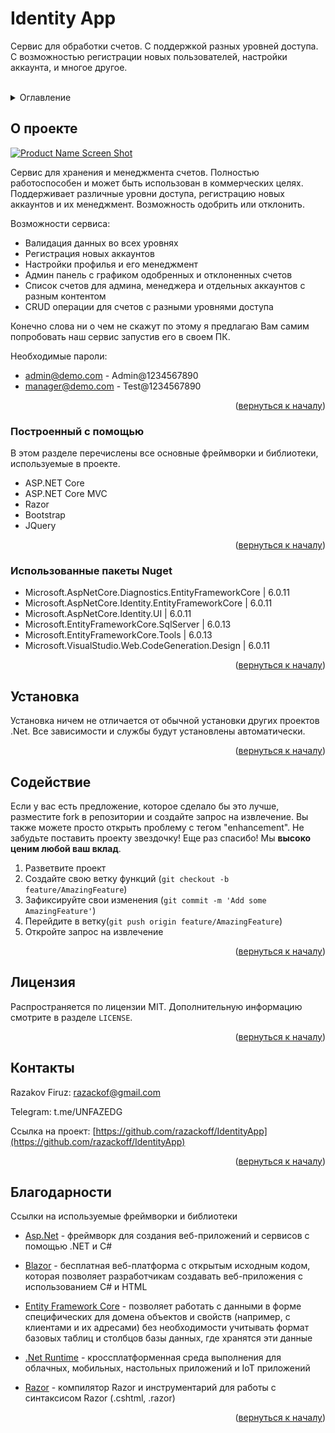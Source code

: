 <!-- PROJECT SHIELDS -->
<!--
*** I'm using markdown "reference style" links for readability.
*** Reference links are enclosed in brackets [ ] instead of parentheses ( ).
*** See the bottom of this document for the declaration of the reference variables
*** for contributors-url, forks-url, etc. This is an optional, concise syntax you may use.
*** https://www.markdownguide.org/basic-syntax/#reference-style-links
-->

<h1 align="left">Identity App</h1>

<p>
 Сервис для обработки счетов. С поддержкой разных уровней доступа. С возможностью регистрации новых пользователей, настройки аккаунта, и многое другое.
</p>

<!-- PROJECT LOGO -->
<br />


<!-- TABLE OF CONTENTS -->
<details>
 <summary>Оглавление</summary>
 <ol>
 <li>
 <a href="#about-the-project">О проекте</a>
 <ul>
 <li><a href="#built-with">Построенный с помощью</a></li>
 </ul>
 </li>
    <li>
 <a href="#getting-started">Установка</a>
    </li>
 <li><a href="#contributing">Содействие</a></li>
 <li><a href="#license">Лицензия</a></li>
 <li><a href="#contact">Контакты</a></li>
 <li><a href="#acknowledgments">Благодарности</a></li>
 </ol>
</details>



<!-- ABOUT THE PROJECT -->
## О проекте

[![Product Name Screen Shot][product-screenshot]](https://example.com)

Сервис для хранения и менеджмента счетов. Полностью работоспособен и может быть использован в коммерческих целях. Поддерживает различные уровни доступа, регистрацию новых аккаунтов и их менеджмент. Возможность одобрить или отклонить. 

Возможности сервиса:
* Валидация данных во всех уровнях
* Регистрация новых аккаунтов
* Настройки профилья и его менеджмент
* Админ панель с графиком одобренных и отклоненных счетов
* Список счетов для админа, менеджера и отдельных аккаунтов с разным контентом
* CRUD операции для счетов с разными уровнями доступа

Конечно слова ни о чем не скажут по этому я предлагаю Вам самим попробовать наш сервис запустив его в своем ПК.

Необходимые пароли:
* admin@demo.com - Admin@1234567890
* manager@demo.com - Test@1234567890

<p align="right">(<a href="#readme-top">вернуться к началу</a>)</p>



### Построенный с помощью

В этом разделе перечислены все основные фреймворки и библиотеки, используемые в проекте.

* ASP.NET Core
* ASP.NET Core MVC
* Razor
* Bootstrap
* JQuery

<p align="right">(<a href="#readme-top">вернуться к началу</a>)</p>

### Использованные пакеты Nuget

* Microsoft.AspNetCore.Diagnostics.EntityFrameworkCore | 6.0.11
* Microsoft.AspNetCore.Identity.EntityFrameworkCore | 6.0.11
* Microsoft.AspNetCore.Identity.UI | 6.0.11
* Microsoft.EntityFrameworkCore.SqlServer | 6.0.13
* Microsoft.EntityFrameworkCore.Tools | 6.0.13
* Microsoft.VisualStudio.Web.CodeGeneration.Design | 6.0.11

<p align="right">(<a href="#readme-top">вернуться к началу</a>)</p>

<!-- GETTING STARTED -->
## Установка

Установка ничем не отличается от обычной установки других проектов .Net.
Все зависимости и службы будут установлены автоматически.

<p align="right">(<a href="#readme-top">вернуться к началу</a>)</p>


<!-- CONTRIBUTING -->
## Содействие

Если у вас есть предложение, которое сделало бы это лучше, разместите fork в репозитории и создайте запрос на извлечение. Вы также можете просто открыть проблему с тегом "enhancement".
Не забудьте поставить проекту звездочку! Еще раз спасибо! Мы **высоко ценим любой ваш вклад**.

1. Разветвите проект
2. Создайте свою ветку функций (`git checkout -b feature/AmazingFeature`)
3. Зафиксируйте свои изменения (`git commit -m 'Add some AmazingFeature'`)
4. Перейдите в ветку(`git push origin feature/AmazingFeature`)
5. Откройте запрос на извлечение

<p align="right">(<a href="#readme-top">вернуться к началу</a>)</p>



<!-- LICENSE -->
## Лицензия

Распространяется по лицензии MIT. Дополнительную информацию смотрите в разделе `LICENSE`.

<p align="right">(<a href="#readme-top">вернуться к началу</a>)</p>



<!-- CONTACT -->
## Контакты

Razakov Firuz:  razackof@gmail.com

Telegram: t.me/UNFAZEDG

Ссылка на проект: [https://github.com/razackoff/IdentityApp](https://github.com/razackoff/IdentityApp)



<p align="right">(<a href="#readme-top">вернуться к началу</a>)</p>



<!-- ACKNOWLEDGMENTS -->
## Благодарности

Ссылки на используемые фреймворки и библиотеки

* [Asp.Net](https://github.com/aspnet/Docs) - фреймворк для создания веб-приложений и сервисов с помощью .NET и C#


* [Blazor](https://dotnet.microsoft.com/en-us/apps/aspnet/web-apps/blazor) - бесплатная веб-платформа с открытым исходным кодом, которая позволяет разработчикам создавать веб-приложения с использованием C# и HTML
* [Entity Framework Core](https://github.com/dotnet/efcore) - позволяет работать с данными в форме специфических для домена объектов и свойств (например, с клиентами и их адресами) без необходимости учитывать формат базовых таблиц и столбцов базы данных, где хранятся эти данные
* [.Net Runtime](https://github.com/dotnet/runtime) - кроссплатформенная среда выполнения для облачных, мобильных, настольных приложений и IoT приложений
* [Razor](https://github.com/dotnet/razor) - компилятор Razor и инструментарий для работы с синтаксисом Razor (.cshtml, .razor)

<p align="right">(<a href="#readme-top">вернуться к началу</a>)</p>



<!-- MARKDOWN LINKS & IMAGES -->
<!-- https://www.markdownguide.org/basic-syntax/#reference-style-links -->
[contributors-shield]: https://img.shields.io/github/contributors/othneildrew/Best-README-Template.svg?style=for-the-badge
[contributors-url]: https://github.com/SherozPuladov/IdentityApp/graphs/contributors
[forks-shield]: https://img.shields.io/github/forks/othneildrew/Best-README-Template.svg?style=for-the-badge
[forks-url]: https://github.com/SherozPuladov/IdentityApp/network/members
[stars-shield]: https://img.shields.io/github/stars/othneildrew/Best-README-Template.svg?style=for-the-badge
[stars-url]: https://github.com/SherozPuladov/IdentityApp/stargazers
[issues-shield]: https://img.shields.io/github/issues/othneildrew/Best-README-Template.svg?style=for-the-badge
[issues-url]: https://github.com/SherozPuladov/IdentityApp/issues
[license-shield]: https://img.shields.io/github/license/othneildrew/Best-README-Template.svg?style=for-the-badge
[license-url]: https://github.com/SherozPuladov/IdentityApp/blob/master/LICENCE
[linkedin-shield]: https://img.shields.io/badge/-LinkedIn-black.svg?style=for-the-badge&logo=linkedin&colorB=555
[linkedin-url]: https://linkedin.com/in/othneildrew
[product-screenshot]: IdentityAppImages/Home-page-IdentityApp.png
[Next.js]: https://img.shields.io/badge/next.js-000000?style=for-the-badge&logo=nextdotjs&logoColor=white
[Next-url]: https://nextjs.org/
[React.js]: https://img.shields.io/badge/React-20232A?style=for-the-badge&logo=react&logoColor=61DAFB
[React-url]: https://reactjs.org/
[Vue.js]: https://img.shields.io/badge/Vue.js-35495E?style=for-the-badge&logo=vuedotjs&logoColor=4FC08D
[Vue-url]: https://vuejs.org/
[Angular.io]: https://img.shields.io/badge/Angular-DD0031?style=for-the-badge&logo=angular&logoColor=white
[Angular-url]: https://angular.io/
[Svelte.dev]: https://img.shields.io/badge/Svelte-4A4A55?style=for-the-badge&logo=svelte&logoColor=FF3E00
[Svelte-url]: https://svelte.dev/
[Laravel.com]: https://img.shields.io/badge/Laravel-FF2D20?style=for-the-badge&logo=laravel&logoColor=white
[Laravel-url]: https://laravel.com
[Bootstrap.com]: https://img.shields.io/badge/Bootstrap-563D7C?style=for-the-badge&logo=bootstrap&logoColor=white
[Bootstrap-url]: https://getbootstrap.com
[JQuery.com]: https://img.shields.io/badge/jQuery-0769AD?style=for-the-badge&logo=jquery&logoColor=white
[JQuery-url]: https://jquery.com
